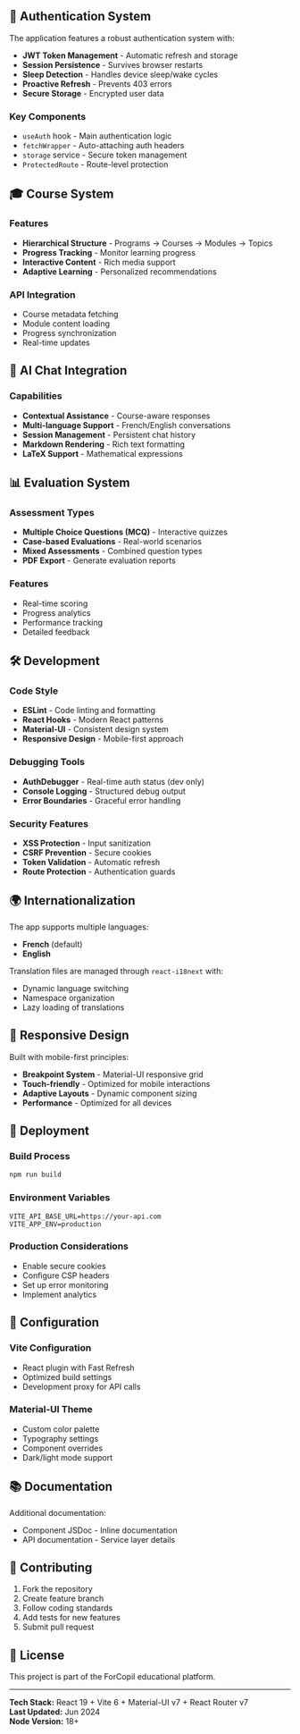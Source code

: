 
## 🔐 Authentication System

The application features a robust authentication system with:

- **JWT Token Management** - Automatic refresh and storage
- **Session Persistence** - Survives browser restarts
- **Sleep Detection** - Handles device sleep/wake cycles
- **Proactive Refresh** - Prevents 403 errors
- **Secure Storage** - Encrypted user data

### Key Components
- `useAuth` hook - Main authentication logic
- `fetchWrapper` - Auto-attaching auth headers
- `storage` service - Secure token management
- `ProtectedRoute` - Route-level protection

## 🎓 Course System

### Features
- **Hierarchical Structure** - Programs → Courses → Modules → Topics
- **Progress Tracking** - Monitor learning progress
- **Interactive Content** - Rich media support
- **Adaptive Learning** - Personalized recommendations

### API Integration
- Course metadata fetching
- Module content loading
- Progress synchronization
- Real-time updates

## 🤖 AI Chat Integration

### Capabilities
- **Contextual Assistance** - Course-aware responses
- **Multi-language Support** - French/English conversations
- **Session Management** - Persistent chat history
- **Markdown Rendering** - Rich text formatting
- **LaTeX Support** - Mathematical expressions

## 📊 Evaluation System

### Assessment Types
- **Multiple Choice Questions (MCQ)** - Interactive quizzes
- **Case-based Evaluations** - Real-world scenarios
- **Mixed Assessments** - Combined question types
- **PDF Export** - Generate evaluation reports

### Features
- Real-time scoring
- Progress analytics
- Performance tracking
- Detailed feedback

## 🛠️ Development

### Code Style
- **ESLint** - Code linting and formatting
- **React Hooks** - Modern React patterns
- **Material-UI** - Consistent design system
- **Responsive Design** - Mobile-first approach

### Debugging Tools
- **AuthDebugger** - Real-time auth status (dev only)
- **Console Logging** - Structured debug output
- **Error Boundaries** - Graceful error handling

### Security Features
- **XSS Protection** - Input sanitization
- **CSRF Prevention** - Secure cookies
- **Token Validation** - Automatic refresh
- **Route Protection** - Authentication guards

## 🌍 Internationalization

The app supports multiple languages:
- **French** (default)
- **English**

Translation files are managed through `react-i18next` with:
- Dynamic language switching
- Namespace organization
- Lazy loading of translations

## 📱 Responsive Design

Built with mobile-first principles:
- **Breakpoint System** - Material-UI responsive grid
- **Touch-friendly** - Optimized for mobile interactions
- **Adaptive Layouts** - Dynamic component sizing
- **Performance** - Optimized for all devices

## 🚀 Deployment

### Build Process
```bash
npm run build
```

### Environment Variables
```env
VITE_API_BASE_URL=https://your-api.com
VITE_APP_ENV=production
```

### Production Considerations
- Enable secure cookies
- Configure CSP headers
- Set up error monitoring
- Implement analytics

## 🔧 Configuration

### Vite Configuration
- React plugin with Fast Refresh
- Optimized build settings
- Development proxy for API calls

### Material-UI Theme
- Custom color palette
- Typography settings
- Component overrides
- Dark/light mode support

## 📚 Documentation

Additional documentation:
- Component JSDoc - Inline documentation
- API documentation - Service layer details

## 🤝 Contributing

1. Fork the repository
2. Create feature branch
3. Follow coding standards
4. Add tests for new features
5. Submit pull request

## 📄 License

This project is part of the ForCopil educational platform.

---

**Tech Stack:** React 19 + Vite 6 + Material-UI v7 + React Router v7  
**Last Updated:** Jun 2024  
**Node Version:** 18+